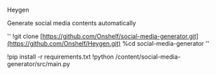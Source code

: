 Heygen

Generate social media contents automatically

''
!git clone [https://github.com/Onshelf/social-media-generator.git](https://github.com/Onshelf/Heygen.git)
%cd social-media-generator
''


!pip install -r requirements.txt
!python /content/social-media-generator/src/main.py
